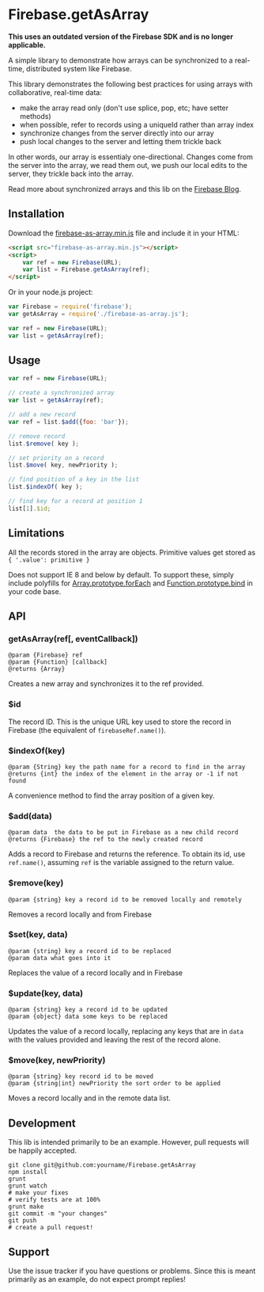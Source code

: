 # Firebase.getAsArray

**This uses an outdated version of the Firebase SDK and is no longer applicable.**

A simple library to demonstrate how arrays can be synchronized to a real-time, distributed system like Firebase.

This library demonstrates the following best practices for using arrays with collaborative, real-time data:

 - make the array read only (don't use splice, pop, etc; have setter methods)
 - when possible, refer to records using a uniqueId rather than array index
 - synchronize changes from the server directly into our array
 - push local changes to the server and letting them trickle back

In other words, our array is essentialy one-directional. Changes come from the server into the array, we read them out, we push our local edits to the server, they trickle back into the array.

Read more about synchronized arrays and this lib on the [Firebase Blog](https://www.firebase.com/blog/2014-05-06-synchronized-arrays.html).

## Installation

Download the [firebase-as-array.min.js](blob/master/firebase-as-array.min.js) file and include it in your HTML:

```html
<script src="firebase-as-array.min.js"></script>
<script>
    var ref = new Firebase(URL);
    var list = Firebase.getAsArray(ref);
</script>
```

Or in your node.js project:

```javascript
var Firebase = require('firebase');
var getAsArray = require('./firebase-as-array.js');

var ref = new Firebase(URL);
var list = getAsArray(ref);
```

## Usage

```javascript
var ref = new Firebase(URL);

// create a synchronized array
var list = getAsArray(ref);

// add a new record
var ref = list.$add({foo: 'bar'});

// remove record
list.$remove( key );

// set priority on a record
list.$move( key, newPriority );

// find position of a key in the list
list.$indexOf( key );

// find key for a record at position 1
list[1].$id;
```

## Limitations

All the records stored in the array are objects. Primitive values get stored as `{ '.value': primitive }`

Does not support IE 8 and below by default. To support these, simply include polyfills for
[Array.prototype.forEach](https://developer.mozilla.org/en-US/docs/Web/JavaScript/Reference/Global_Objects/Array/forEach#Polyfill)
 and [Function.prototype.bind](https://developer.mozilla.org/en-US/docs/Web/JavaScript/Reference/Global_Objects/Function/bind#Compatibility) in your code base.

## API

### getAsArray(ref[, eventCallback])

```
@param {Firebase} ref
@param {Function} [callback]
@returns {Array}
```

Creates a new array and synchronizes it to the ref provided.

### $id

The record ID. This is the unique URL key used to store the record in Firebase (the equivalent of `firebaseRef.name()`).

### $indexOf(key)

```
@param {String} key the path name for a record to find in the array
@returns {int} the index of the element in the array or -1 if not found
```

A convenience method to find the array position of a given key.

### $add(data)

```
@param data  the data to be put in Firebase as a new child record
@returns {Firebase} the ref to the newly created record
```

Adds a record to Firebase and returns the reference. To obtain its id, use `ref.name()`, assuming `ref` is the variable assigned to the return value.

### $remove(key)

```
@param {string} key a record id to be removed locally and remotely
```

Removes a record locally and from Firebase

### $set(key, data)

```
@param {string} key a record id to be replaced
@param data what goes into it
```

Replaces the value of a record locally and in Firebase

### $update(key, data)

```
@param {string} key a record id to be updated
@param {object} data some keys to be replaced
```

Updates the value of a record locally, replacing any keys that are in `data` with the values provided and leaving the rest of the record alone.

### $move(key, newPriority)

```
@param {string} key record id to be moved
@param {string|int} newPriority the sort order to be applied
```

Moves a record locally and in the remote data list.

## Development

This lib is intended primarily to be an example. However, pull requests will be happily accepted.

```
git clone git@github.com:yourname/Firebase.getAsArray
npm install
grunt
grunt watch
# make your fixes
# verify tests are at 100%
grunt make
git commit -m "your changes"
git push
# create a pull request!
```

## Support

Use the issue tracker if you have questions or problems. Since this is meant primarily as an example, do not expect prompt replies!
